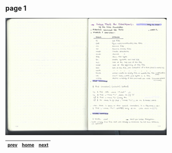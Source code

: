 ## page 1

![img](../images/photo_1.jpg)

| [prev](#)          |  [home](../README.md) | [next](./page_2.md) |
|--------------------|-----------------------|---------------------|

